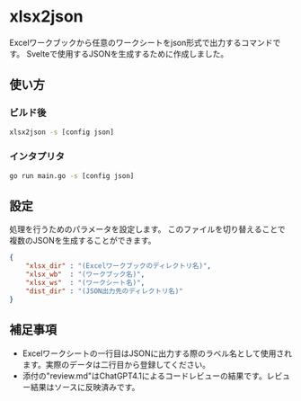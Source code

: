 # xlsx2json

Excelワークブックから任意のワークシートをjson形式で出力するコマンドです。
Svelteで使用するJSONを生成するために作成しました。

## 使い方

### ビルド後

```bash
xlsx2json -s [config json]
```

### インタプリタ

```bash
go run main.go -s [config json]
```

## 設定

処理を行うためのパラメータを設定します。
このファイルを切り替えることで複数のJSONを生成することができます。

```json
{
    "xlsx_dir" : "(Excelワークブックのディレクトリ名)",
    "xlsx_wb"  : "(ワークブック名)",
    "xlsx_ws"  : "(ワークシート名)",
    "dist_dir" : "(JSON出力先のディレクトリ名)"    
}
```

## 補足事項

- Excelワークシートの一行目はJSONに出力する際のラベル名として使用されます。実際のデータは二行目から登録してください。
- 添付の"review.md"はChatGPT4.1によるコードレビューの結果です。レビュー結果はソースに反映済みです。